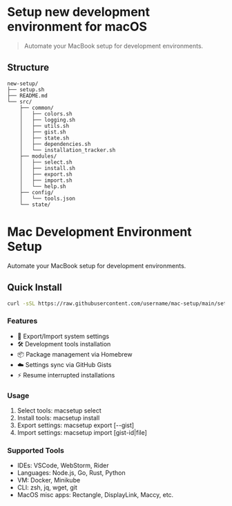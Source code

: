 # Setup new development environment for macOS

> Automate your MacBook setup for development environments.

## Structure
```
new-setup/
├── setup.sh
├── README.md
└── src/
    ├── common/
    │   ├── colors.sh
    │   ├── logging.sh
    │   ├── utils.sh
    │   ├── gist.sh
    │   ├── state.sh
    │   ├── dependencies.sh
    │   └── installation_tracker.sh
    ├── modules/
    │   ├── select.sh
    │   ├── install.sh
    │   ├── export.sh
    │   ├── import.sh
    │   └── help.sh
    ├── config/
    │   └── tools.json
    └── state/
```

# Mac Development Environment Setup

Automate your MacBook setup for development environments.

## Quick Install
```bash
curl -sSL https://raw.githubusercontent.com/username/mac-setup/main/setup.sh | bash
```

### Features
- 🔄 Export/Import system settings
- 🛠 Development tools installation
- 📦 Package management via Homebrew
- ☁️ Settings sync via GitHub Gists
- ⚡️ Resume interrupted installations

### Usage
1. Select tools: macsetup select
2. Install tools: macsetup install
3. Export settings: macsetup export [--gist]
4. Import settings: macsetup import [gist-id|file]

### Supported Tools
- IDEs: VSCode, WebStorm, Rider
- Languages: Node.js, Go, Rust, Python
- VM: Docker, Minikube
- CLI: zsh, jq, wget, git
- MacOS misc apps: Rectangle, DisplayLink, Maccy, etc.



